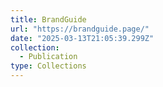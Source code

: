 ```yaml
---
title: BrandGuide
url: "https://brandguide.page/"
date: "2025-03-13T21:05:39.299Z"
collection:
  - Publication
type: Collections
---
```

